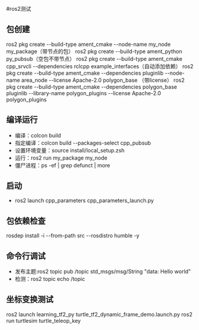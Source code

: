#ros2测试
## 包创建
ros2 pkg create --build-type ament_cmake --node-name my_node my_package（带节点的包）
ros2 pkg create --build-type ament_python py_pubsub（空包不带节点）
ros2 pkg create --build-type ament_cmake cpp_srvcli --dependencies rclcpp example_interfaces（自动添加依赖）
ros2 pkg create --build-type ament_cmake --dependencies pluginlib --node-name area_node --license Apache-2.0 polygon_base （带license）
ros2 pkg create --build-type ament_cmake --dependencies polygon_base pluginlib --library-name polygon_plugins --license Apache-2.0 polygon_plugins
## 编译运行
- 编译：colcon build
- 指定编译：colcon build --packages-select cpp_pubsub
- 设置环境变量：source install/local_setup.zsh
- 运行：ros2 run my_package my_node
- 僵尸进程：ps -ef | grep defunct | more
## 启动
- ros2 launch cpp_parameters cpp_parameters_launch.py
##  包依赖检查
rosdep install -i --from-path src --rosdistro humble -y
## 命令行调试
- 发布主题:ros2 topic pub /topic std_msgs/msg/String "data: Hello world"
- 检测：ros2 topic echo /topic
## 坐标变换测试
ros2 launch learning_tf2_py turtle_tf2_dynamic_frame_demo.launch.py
ros2 run turtlesim turtle_teleop_key
